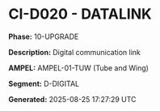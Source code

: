 # CI-D020 - DATALINK

**Phase:** 10-UPGRADE

**Description:** Digital communication link

**AMPEL:** AMPEL-01-TUW (Tube and Wing)

**Segment:** D-DIGITAL

**Generated:** 2025-08-25 17:27:29 UTC
